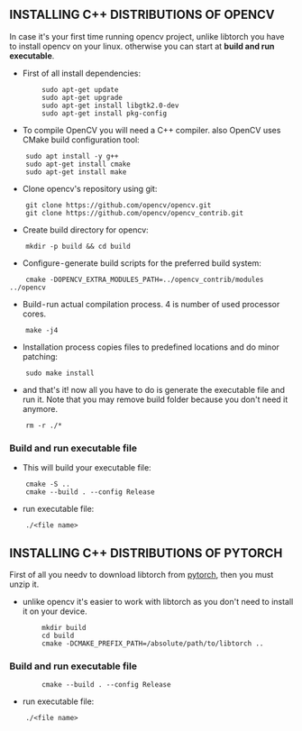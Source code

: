 ## INSTALLING C++ DISTRIBUTIONS OF OPENCV


In case it's your first time running opencv project, unlike libtorch you have to install opencv on your linux. otherwise you can start at **build and run executable**.


- First of all install dependencies:
```shell 
        sudo apt-get update
        sudo apt-get upgrade
        sudo apt-get install libgtk2.0-dev 
        sudo apt-get install pkg-config
```

- To compile OpenCV you will need a C++ compiler. also OpenCV uses CMake build configuration tool:
```shell
    sudo apt install -y g++
    sudo apt-get install cmake
    sudo apt-get install make
```

- Clone opencv's repository using git:
```shell
    git clone https://github.com/opencv/opencv.git
    git clone https://github.com/opencv/opencv_contrib.git
```

- Create build directory for opencv:
```shell
    mkdir -p build && cd build
```

- Configure - generate build scripts for the preferred build system:
```shell
    cmake -DOPENCV_EXTRA_MODULES_PATH=../opencv_contrib/modules ../opencv
```

- Build - run actual compilation process. 4 is number of used processor cores.
```shell
    make -j4
```

- Installation process copies files to predefined locations and do minor patching:
```shell
    sudo make install
```

- and that's it! now all you have to do is generate the executable file and run it.
Note that you may remove build folder because you don't need it anymore.
```shell
    rm -r ./*
```
### Build and run executable file
- This will build your executable file:
```shell
    cmake -S ..
    cmake --build . --config Release
```

- run executable file:
```shell
    ./<file name>
```
## INSTALLING C++ DISTRIBUTIONS OF PYTORCH
First of all you needv to download libtorch from <a href='https://pytorch.org/'>pytorch</a>, then you must unzip it.


- unlike opencv it's easier to work with libtorch as you don't need to install it on your device.
```shell
        mkdir build
        cd build
        cmake -DCMAKE_PREFIX_PATH=/absolute/path/to/libtorch ..
```
### Build and run executable file
```shell
        cmake --build . --config Release 
```
- run executable file:
```shell
    ./<file name>
```
